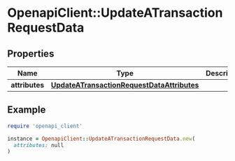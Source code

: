 # OpenapiClient::UpdateATransactionRequestData

## Properties

| Name | Type | Description | Notes |
| ---- | ---- | ----------- | ----- |
| **attributes** | [**UpdateATransactionRequestDataAttributes**](UpdateATransactionRequestDataAttributes.md) |  | [optional] |

## Example

```ruby
require 'openapi_client'

instance = OpenapiClient::UpdateATransactionRequestData.new(
  attributes: null
)
```

